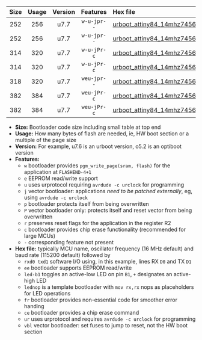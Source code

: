 |Size|Usage|Version|Features|Hex file|
|:-:|:-:|:-:|:-:|:--|
|252|256|u7.7|`w-u-jpr--`|[urboot_attiny84_14mhz7456_9600bps_rxa3_txa2_led+a4_ur_vbl.hex](https://raw.githubusercontent.com/stefanrueger/urboot.hex/main/mcus/attiny84/fcpu_14mhz7456/9600_bps/urboot_attiny84_14mhz7456_9600bps_rxa3_txa2_led+a4_ur_vbl.hex)|
|252|256|u7.7|`w-u-jpr--`|[urboot_attiny84_14mhz7456_9600bps_rxa3_txa2_lednop_ur_vbl.hex](https://raw.githubusercontent.com/stefanrueger/urboot.hex/main/mcus/attiny84/fcpu_14mhz7456/9600_bps/urboot_attiny84_14mhz7456_9600bps_rxa3_txa2_lednop_ur_vbl.hex)|
|314|320|u7.7|`w-u-jPr-c`|[urboot_attiny84_14mhz7456_9600bps_rxa3_txa2_led+a4_fr_ce_ur_vbl.hex](https://raw.githubusercontent.com/stefanrueger/urboot.hex/main/mcus/attiny84/fcpu_14mhz7456/9600_bps/urboot_attiny84_14mhz7456_9600bps_rxa3_txa2_led+a4_fr_ce_ur_vbl.hex)|
|314|320|u7.7|`w-u-jPr-c`|[urboot_attiny84_14mhz7456_9600bps_rxa3_txa2_lednop_fr_ce_ur_vbl.hex](https://raw.githubusercontent.com/stefanrueger/urboot.hex/main/mcus/attiny84/fcpu_14mhz7456/9600_bps/urboot_attiny84_14mhz7456_9600bps_rxa3_txa2_lednop_fr_ce_ur_vbl.hex)|
|318|320|u7.7|`weu-jpr--`|[urboot_attiny84_14mhz7456_9600bps_rxa3_txa2_ee_ur_vbl.hex](https://raw.githubusercontent.com/stefanrueger/urboot.hex/main/mcus/attiny84/fcpu_14mhz7456/9600_bps/urboot_attiny84_14mhz7456_9600bps_rxa3_txa2_ee_ur_vbl.hex)|
|382|384|u7.7|`weu-jPr-c`|[urboot_attiny84_14mhz7456_9600bps_rxa3_txa2_ee_led+a4_fr_ce_ur_vbl.hex](https://raw.githubusercontent.com/stefanrueger/urboot.hex/main/mcus/attiny84/fcpu_14mhz7456/9600_bps/urboot_attiny84_14mhz7456_9600bps_rxa3_txa2_ee_led+a4_fr_ce_ur_vbl.hex)|
|382|384|u7.7|`weu-jPr-c`|[urboot_attiny84_14mhz7456_9600bps_rxa3_txa2_ee_lednop_fr_ce_ur_vbl.hex](https://raw.githubusercontent.com/stefanrueger/urboot.hex/main/mcus/attiny84/fcpu_14mhz7456/9600_bps/urboot_attiny84_14mhz7456_9600bps_rxa3_txa2_ee_lednop_fr_ce_ur_vbl.hex)|

- **Size:** Bootloader code size including small table at top end
- **Usage:** How many bytes of flash are needed, ie, HW boot section or a multiple of the page size
- **Version:** For example, u7.6 is an urboot version, o5.2 is an optiboot version
- **Features:**
  + `w` bootloader provides `pgm_write_page(sram, flash)` for the application at `FLASHEND-4+1`
  + `e` EEPROM read/write support
  + `u` uses urprotocol requiring `avrdude -c urclock` for programming
  + `j` vector bootloader: applications *need to be patched externally*, eg, using `avrdude -c urclock`
  + `p` bootloader protects itself from being overwritten
  + `P` vector bootloader only: protects itself and reset vector from being overwritten
  + `r` preserves reset flags for the application in the register R2
  + `c` bootloader provides chip erase functionality (recommended for large MCUs)
  + `-` corresponding feature not present
- **Hex file:** typically MCU name, oscillator frequency (16 MHz default) and baud rate (115200 default) followed by
  + `rxd0 txd1` software I/O using, in this example, lines RX `D0` and TX `D1`
  + `ee` bootloader supports EEPROM read/write
  + `led-b1` toggles an active-low LED on pin `B1`, `+` designates an active-high LED
  + `lednop` is a template bootloader with `mov rx,rx` nops as placeholders for LED operations
  + `fr` bootloader provides non-essential code for smoother error handing
  + `ce` bootloader provides a chip erase command
  + `ur` uses urprotocol and requires `avrdude -c urclock` for programming
  + `vbl` vector bootloader: set fuses to jump to reset, not the HW boot section
